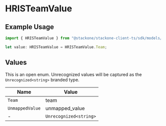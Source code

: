 # HRISTeamValue

## Example Usage

```typescript
import { HRISTeamValue } from "@stackone/stackone-client-ts/sdk/models/shared";

let value: HRISTeamValue = HRISTeamValue.Team;
```

## Values

This is an open enum. Unrecognized values will be captured as the `Unrecognized<string>` branded type.

| Name                   | Value                  |
| ---------------------- | ---------------------- |
| `Team`                 | team                   |
| `UnmappedValue`        | unmapped_value         |
| -                      | `Unrecognized<string>` |